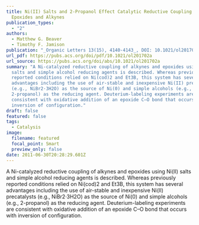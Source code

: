 ```yaml
---
title: Ni(II) Salts and 2-Propanol Effect Catalytic Reductive Coupling of
  Epoxides and Alkynes
publication_types:
  - "2"
authors:
  - Matthew G. Beaver
  - Timothy F. Jamison
publication: "_Organic Letters 13(15), 4140-4143_, DOI: 10.1021/ol201702a"
url_pdf: https://pubs.acs.org/doi/pdf/10.1021/ol201702a
url_source: https://pubs.acs.org/doi/abs/10.1021/ol201702a
summary: "A Ni-catalyzed reductive coupling of alkynes and epoxides using Ni(II)
  salts and simple alcohol reducing agents is described. Whereas previously
  reported conditions relied on Ni(cod)2 and Et3B, this system has several
  advantages including the use of air-stable and inexpensive Ni(II) precatalysts
  (e.g., NiBr2·3H2O) as the source of Ni(0) and simple alcohols (e.g.,
  2-propanol) as the reducing agent. Deuterium-labeling experiments are
  consistent with oxidative addition of an epoxide C–O bond that occurs with
  inversion of configuration."
draft: false
featured: false
tags:
  - Catalysis
image:
  filename: featured
  focal_point: Smart
  preview_only: false
date: 2011-06-30T20:28:29.601Z
---
```

  A Ni-catalyzed reductive coupling of alkynes and epoxides using Ni(II) salts and simple alcohol reducing agents is described. Whereas previously reported conditions relied on Ni(cod)2 and Et3B, this system has several advantages including the use of air-stable and inexpensive Ni(II) precatalysts (e.g., NiBr2·3H2O) as the source of Ni(0) and simple alcohols (e.g., 2-propanol) as the reducing agent. Deuterium-labeling experiments are consistent with oxidative addition of an epoxide C–O bond that occurs with inversion of configuration.
